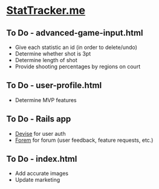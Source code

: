 # [StatTracker.me](http://stattracker.me)


## To Do - advanced-game-input.html

* Give each statistic an id (in order to delete/undo)
* Determine whether shot is 3pt
* Determine length of shot
* Provide shooting percentages by regions on court


## To Do - user-profile.html

* Determine MVP features


## To Do - Rails app

* [Devise](https://github.com/plataformatec/devise) for user auth
* [Forem](https://github.com/radar/forem) for forum (user feedback, feature requests, etc.)


## To Do - index.html

* Add accurate images
* Update marketing